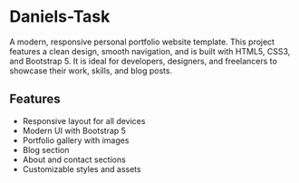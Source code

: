 # Daniels-Task

A modern, responsive personal portfolio website template. This project features a clean design, smooth navigation, and is built with HTML5, CSS3, and Bootstrap 5. It is ideal for developers, designers, and freelancers to showcase their work, skills, and blog posts.

## Features

- Responsive layout for all devices
- Modern UI with Bootstrap 5
- Portfolio gallery with images
- Blog section
- About and contact sections
- Customizable styles and assets
